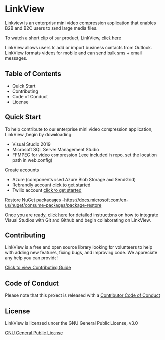 # LinkView
Linkview is an enterprise mini video compression application that enables B2B and B2C users to send large media files.

To watch a short clip of our product, LinkView, [click here](http://www.yunifire.com/images/Linkview.mp4) 

LinkView allows users to add or import business contacts from Outlook. LinkView formats videos for mobile and can send bulk sms + email messages.

## Table of Contents
- Quick Start
- Contributing
- Code of Conduct
- License 
## Quick Start
To help contribute to our enterprise mini video compression application, LinkView ,begin by downloading:
- Visual Studio 2019
- Microsoft SQL Server Management Studio 
- FFMPEG for video compression (.exe included in repo, set the location path in web.config)

Create accounts
- Azure (components used Azure Blob Storage and SendGrid) 
- Rebrandly account [click to get started](https://www.rebrandly.com/)
- Twilio account [click to get started](https://www.twilio.com/)

Restore NuGet packacages
-https://docs.microsoft.com/en-us/nuget/consume-packages/package-restore


Once you are ready, [click here](GithubDocumentation.docx) for detailed instructions on how to integrate Visual Studios with Git and Github and begin collaborating on LinkView. 
## Contributing
LinkView is a free and open source library looking for volunteers to help with adding new features, fixing bugs, and improving code. We appreciate any help you can provide! 

[ Click to view Contributing Guide](CONTRIBUTING.md)
## Code of Conduct
Please note that this project is released with a [Contributor Code of Conduct](CODE_OF_CONDUCT.md) 
## License
LinkView is licensed under the GNU General Public License, v3.0

[GNU General Public License](LICENSE)






